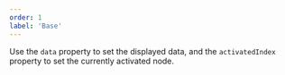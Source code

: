 ```yaml
---
order: 1
label: 'Base'
---
```


Use the `data` property to set the displayed data, and the `activatedIndex` property to set the currently activated node.
